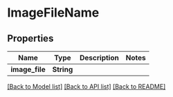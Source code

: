 # ImageFileName

## Properties

Name | Type | Description | Notes
------------ | ------------- | ------------- | -------------
**image_file** | **String** |  | 

[[Back to Model list]](../README.md#documentation-for-models) [[Back to API list]](../README.md#documentation-for-api-endpoints) [[Back to README]](../README.md)


